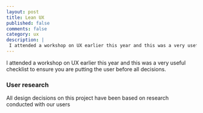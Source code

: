 ```yaml
---
layout: post
title: Lean UX
published: false
comments: false
category: ux
description: |
 I attended a workshop on UX earlier this year and this was a very useful checklist to ensure you are putting the user before all decisions.
---
```

I attended a workshop on UX earlier this year and this was a very useful checklist to ensure you are putting the user before all decisions.

### User research
All design decisions on this project have been based on research conducted with our users
